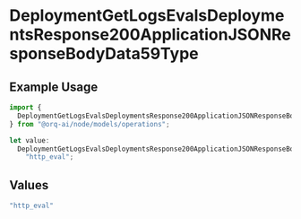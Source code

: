 # DeploymentGetLogsEvalsDeploymentsResponse200ApplicationJSONResponseBodyData59Type

## Example Usage

```typescript
import {
  DeploymentGetLogsEvalsDeploymentsResponse200ApplicationJSONResponseBodyData59Type,
} from "@orq-ai/node/models/operations";

let value:
  DeploymentGetLogsEvalsDeploymentsResponse200ApplicationJSONResponseBodyData59Type =
    "http_eval";
```

## Values

```typescript
"http_eval"
```